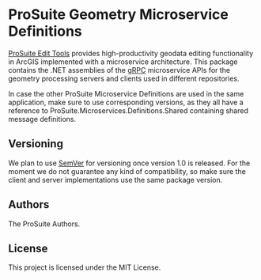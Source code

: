 # ProSuite Geometry Microservice Definitions

[ProSuite Edit Tools](https://dirageosystems.ch/prosuite) provides high-productivity geodata editing functionality in ArcGIS implemented with a microservice architecture. 
This package contains the .NET assemblies of the [gRPC](https://github.com/grpc) microservice APIs for the geometry processing servers and clients used in different repositories.

In case the other ProSuite Microservice Definitions are used in the same application, make sure to use corresponding versions, as they all have a reference to ProSuite.Microservices.Definitions.Shared containing shared message definitions.

## Versioning

We plan to use [SemVer](http://semver.org/) for versioning once version 1.0 is released. For the moment we do not guarantee any kind of compatibility, so make sure the client and server implementations use the same package version.

## Authors

The ProSuite Authors.

## License

This project is licensed under the MIT License.
